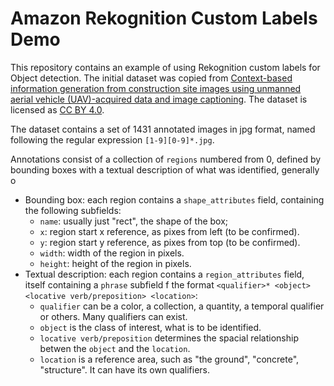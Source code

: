 # Amazon Rekognition Custom Labels Demo

This repository contains an example of using Rekognition custom labels for Object detection. The initial dataset was copied from [Context-based information generation from construction site images using unmanned aerial vehicle (UAV)-acquired data and image captioning](https://data.mendeley.com/datasets/4h68fmktwh/1). The dataset is licensed as [CC BY 4.0](http://creativecommons.org/licenses/by/4.0).

The dataset contains a set of 1431 annotated images in jpg format, named following the regular expression `[1-9][0-9]*.jpg`.

Annotations consist of a collection of `regions` numbered from 0, defined by bounding boxes with a textual description of what was identified, generally o
- Bounding box: each region contains a `shape_attributes` field, containing the following subfields:
  - `name`: usually just "rect", the shape of the box;
  - `x`: region start x reference, as pixes from left (to be confirmed).
  - `y`: region start y reference, as pixes from top (to be confirmed).
  - `width`: width of the region in pixels.
  - `height`: height of the region in pixels.
- Textual description: each region contains a `region_attributes` field, itself containing a `phrase` subfield f the format `<qualifier>* <object> <locative verb/preposition> <location>`:
   - `qualifier` can be a color, a collection, a quantity, a temporal qualifier or others. Many qualifiers can exist.
   - `object` is the class of interest, what is to be identified.
   - `locative verb/preposition` determines the spacial relationship betwen the `object` and the `location`.
   - `location` is a reference area, such as "the ground", "concrete", "structure". It can have its own qualifiers.
